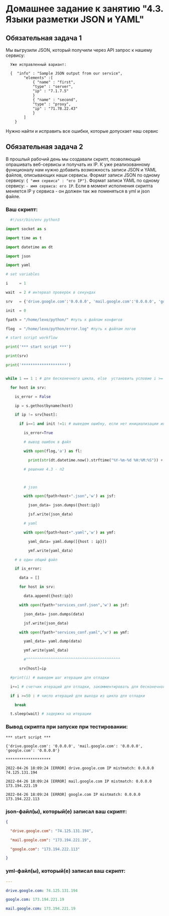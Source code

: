 # Домашнее задание к занятию "4.3. Языки разметки JSON и YAML"


## Обязательная задача 1
Мы выгрузили JSON, который получили через API запрос к нашему сервису:
```
  Уже исправленный вариант: 
  
  {  "info" : "Sample JSON output from our service",
        "elements" :[
            { "name" : "first",
            "type" : "server",
            "ip" : "7.1.7.5"
            }
            { "name" : "second",
            "type" : "proxy",
            "ip" : "71.78.22.43"
            }
        ]
    }
```
  Нужно найти и исправить все ошибки, которые допускает наш сервис

## Обязательная задача 2
В прошлый рабочий день мы создавали скрипт, позволяющий опрашивать веб-сервисы и получать их IP. К уже реализованному функционалу нам нужно добавить возможность записи JSON и YAML файлов, описывающих наши сервисы. Формат записи JSON по одному сервису: `{ "имя сервиса" : "его IP"}`. Формат записи YAML по одному сервису: `- имя сервиса: его IP`. Если в момент исполнения скрипта меняется IP у сервиса - он должен так же поменяться в yml и json файле.

### Ваш скрипт:
```python
  #!/usr/bin/env python3

import socket as s

import time as t

import datetime as dt

import json

import yaml

# set variables 

i     = 1

wait  = 2 # интервал проверок в секундах

srv   = {'drive.google.com':'0.0.0.0', 'mail.google.com':'0.0.0.0', 'google.com':'0.0.0.0'}

init  = 0

fpath = "/home/lexo/python/" #путь к файлам конфигов

flog  = "/home/lexo/python/error.log" #путь к файлам логов

# start script workflow

print('*** start script ***')

print(srv)

print('********************')


while 1 == 1 : # для бесконечного цикла, else  установить условие i >= чилу треуемых итераций

  for host in srv:

    is_error = False 

    ip = s.gethostbyname(host)

    if ip != srv[host]:

      if i==1 and init !=1: # выведем ошибку, если нет инициализации или есть иниц. и не первый шаг

        is_error=True

        # вывод ошибок в файл

        with open(flog,'a') as fl:

          print(str(dt.datetime.now().strftime("%Y-%m-%d %H:%M:%S")) +' [ERROR] ' + str(host) +' IP mistmatch: '+srv[host]+' '+ip,file=fl)

        # решение 4.3 - п2



        # json

        with open(fpath+host+".json",'w') as jsf:

          json_data= json.dumps({host:ip})

          jsf.write(json_data) 

        # yaml

        with open(fpath+host+".yaml",'w') as ymf:

          yaml_data= yaml.dump([{host : ip}])

          ymf.write(yaml_data) 

    # в один общий файл     

    if is_error:

      data = []  

      for host in srv:  

        data.append({host:ip})

      with open(fpath+"services_conf.json",'w') as jsf:

        json_data= json.dumps(data)

        jsf.write(json_data)

      with open(fpath+"services_conf.yaml",'w') as ymf:

        yaml_data= yaml.dump(data)

        ymf.write(yaml_data)

        #^^^^^^^^^^^^^^^^^^^^^^^^^^^^^^^^^^^^^^^^^^

      srv[host]=ip

  #print(i) # выведем шаг итерации для отладки

  i+=1 # счетчик итераций для отладки, закомментировать для бесконечного цикла

  if i >=50 : # число итераций для выхода из цикла для отладки

    break

  t.sleep(wait) # задержка на итерации
```

### Вывод скрипта при запуске при тестировании:
```
*** start script ***

{'drive.google.com': '0.0.0.0', 'mail.google.com': '0.0.0.0', 'google.com': '0.0.0.0'}

********************

2022-04-26 18:09:24 [ERROR] drive.google.com IP mistmatch: 0.0.0.0 74.125.131.194

2022-04-26 18:09:24 [ERROR] mail.google.com IP mistmatch: 0.0.0.0 173.194.221.19

2022-04-26 18:09:24 [ERROR] google.com IP mistmatch: 0.0.0.0 173.194.222.113
```

### json-файл(ы), который(е) записал ваш скрипт:
```json
{

  "drive.google.com": "74.125.131.194",

  "mail.google.com": "173.194.221.19",

  "google.com": "173.194.222.113"

}
```

### yml-файл(ы), который(е) записал ваш скрипт:
```yaml
---

drive.google.com: 74.125.131.194

google.com: 173.194.221.19

mail.google.com: 173.194.221.19
```

